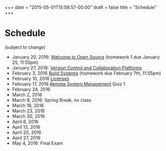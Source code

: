 +++
date = "2015-05-01T15:58:57-05:00"
draft = false
title = "Schedule"
+++

# Schedule

(subject to change)

* January 20, 2016: [Welcome to Open Source](/lectures/welcome/) (homework 1 due January 25, 11:55pm)
* January 27, 2016: [Version Control and Collaboration Platforms](/lectures/version_control/)
* February 3, 2016 [Build Systems](/lectures/build_systems) (homework due February 7th, 11:55pm)
* February 10, 2016 [Licenses](/lectures/licenses)
* February 17, 2016 [Remote System Management](/lectures/remote_systems) Quiz 1
* February 24, 2016
* March 2, 2016
* March 9, 2016: Spring Break, no class
* March 16, 2016
* March 23, 2016
* March 30, 2016
* April 6, 2016
* April 13, 2016
* April 20, 2016
* April 27, 2016
* May 4, 2016: Final Exam

